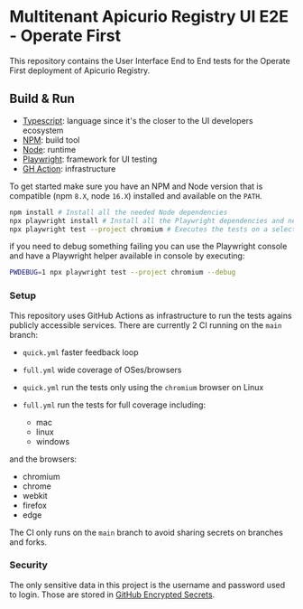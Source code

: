 
# Multitenant Apicurio Registry UI E2E - Operate First

This repository contains the User Interface End to End tests for the Operate First deployment of Apicurio Registry.

## Build & Run

 - [Typescript](https://www.typescriptlang.org/): language since it's the closer to the UI developers ecosystem
 - [NPM](https://www.npmjs.com/): build tool
 - [Node](https://nodejs.org/en/): runtime
 - [Playwright](https://playwright.dev/): framework for UI testing
 - [GH Action](https://docs.github.com/en/actions): infrastructure

To get started make sure you have an NPM and Node version that is compatible (npm `8.X`, node `16.X`) installed and available on the `PATH`.

```bash
npm install # Install all the needed Node dependencies
npx playwright install # Install all the Playwright dependencies and needed browsers
npx playwright test --project chromium # Executes the tests on a selected browser (`chromium` in this case)
```

if you need to debug something failing you can use the Playwright console and have a Playwright helper available in console by executing:

```bash
PWDEBUG=1 npx playwright test --project chromium --debug
```

### Setup

This repository uses GitHub Actions as infrastructure to run the tests agains publicly accessible services.
There are currently 2 CI running on the `main` branch:

 - `quick.yml` faster feedback loop
 - `full.yml` wide coverage of OSes/browsers

- `quick.yml`
run the tests only using the `chromium` browser on Linux

- `full.yml`
run the tests for full coverage including:

  - mac
  - linux
  - windows

and the browsers:

  - chromium
  - chrome
  - webkit
  - firefox
  - edge

The CI only runs on the `main` branch to avoid sharing secrets on branches and forks.

### Security

The only sensitive data in this project is the username and password used to login.
Those are stored in [GitHub Encrypted Secrets](https://docs.github.com/en/actions/security-guides/encrypted-secrets).
